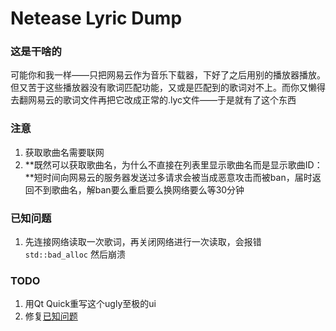 # Netease Lyric Dump
### 这是干啥的
可能你和我一样——只把网易云作为音乐下载器，下好了之后用别的播放器播放。但又苦于这些播放器没有歌词匹配功能，又或是匹配到的歌词对不上。而你又懒得去翻网易云的歌词文件再把它改成正常的.lyc文件——于是就有了这个东西
### 注意

1. 获取歌曲名需要联网
1. **既然可以获取歌曲名，为什么不直接在列表里显示歌曲名而是显示歌曲ID：**短时间向网易云的服务器发送过多请求会被当成恶意攻击而被ban，届时返回不到歌曲名，解ban要么重启要么换网络要么等30分钟

### <span id=已知问题>已知问题</span>

1. 先连接网络读取一次歌词，再关闭网络进行一次读取，会报错 `std::bad_alloc` 然后崩溃

### TODO

1. 用Qt Quick重写这个ugly至极的ui
1. 修复[已知问题](#已知问题)